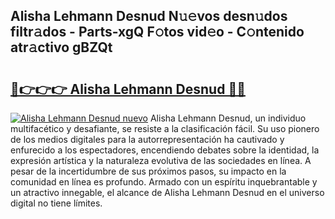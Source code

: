 ## Alisha Lehmann Desnud N𝚞𝚎vos desn𝚞dos filtr𝚊dos - Parts-xgQ F𝚘tos vid𝚎o - C𝚘ntenido atr𝚊ctivo gBZQt

# <h2><a href="http://mb8zjeb.tromn.icu/?c=Alisha+Lehmann+Desnud">🔗👉👉👉 Alisha Lehmann Desnud 🔗🔗</a></h2>

[![Alisha Lehmann Desnud nuevo](https://i.imgur.com/pEAQMta.gif)](http://mb8zjeb.tromn.icu/?c=Alisha+Lehmann+Desnud)
Alisha Lehmann Desnud, un individuo multifacético y desafiante, se resiste a la clasificación fácil. Su uso pionero de los medios digitales para la autorrepresentación ha cautivado y enfurecido a los espectadores, encendiendo debates sobre la identidad, la expresión artística y la naturaleza evolutiva de las sociedades en línea. A pesar de la incertidumbre de sus próximos pasos, su impacto en la comunidad en línea es profundo. Armado con un espíritu inquebrantable y un atractivo innegable, el alcance de Alisha Lehmann Desnud en el universo digital no tiene límites.
